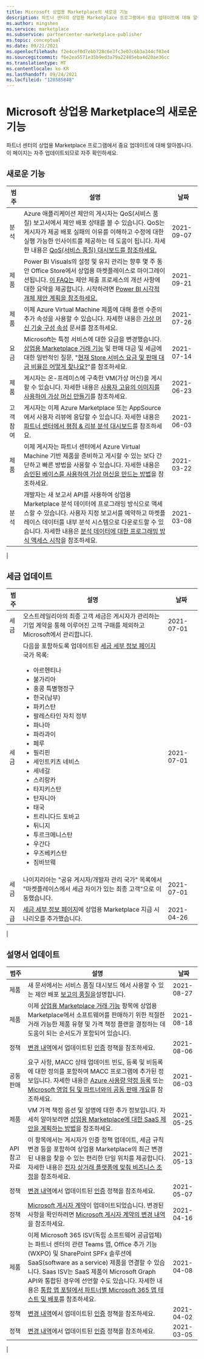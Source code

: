 ```yaml
---
title: Microsoft 상업용 Marketplace의 새로운 기능
description: 파트너 센터의 상업용 Marketplace 프로그램에서 중요 업데이트에 대해 알아봅니다.
ms.author: mingshen
ms.service: marketplace
ms.subservice: partnercenter-marketplace-publisher
ms.topic: conceptual
ms.date: 09/21/2021
ms.openlocfilehash: f2e4cef0d7ebb728c6e3fc3e07c6b3a344cf03e4
ms.sourcegitcommit: f6e2ea5571e35b9ed3a79a22485eba4d20ae36cc
ms.translationtype: MT
ms.contentlocale: ko-KR
ms.lasthandoff: 09/24/2021
ms.locfileid: "128585848"
---
```

# <a name="whats-new-in-the-microsoft-commercial-marketplace"></a>Microsoft 상업용 Marketplace의 새로운 기능

파트너 센터의 상업용 Marketplace 프로그램에서 중요 업데이트에 대해 알아봅니다. 이 페이지는 자주 업데이트되므로 자주 확인하세요.

## <a name="new-features"></a>새로운 기능

| 범주 | 설명 | 날짜 |
| --- | --- | --- |
| 분석 | Azure 애플리케이션 제안의 게시자는 QoS(서비스 품질) 보고서에서 제안 배포 상태를 볼 수 있습니다. QoS는 게시자가 제공 배포 실패의 이유를 이해하고 수정에 대한 실행 가능한 인사이트를 제공하는 데 도움이 됩니다. 자세한 내용은 [QoS(서비스 품질) 대시보드를 참조하세요.](quality-of-service-dashboard.md) | 2021-09-07 |
| 제품 | Power BI Visuals의 설정 및 유지 관리는 향후 몇 주 동안 Office Store에서 상업용 마켓플레이스로 마이그레이션됩니다. [이 FAQ는](/azure/marketplace/power-bi-visual-faq) 제안 제출 프로세스의 개선 사항에 대한 요약을 제공합니다. 시작하려면 [Power BI 시각적 개체 제안 계획을 참조하세요.](marketplace-power-bi-visual.md)| 2021-09-21 |
| 제품 | 이제 Azure Virtual Machine 제품에 대해 플랜 수준의 추가 속성을 사용할 수 있습니다. 자세한 내용은 [가상 머신 기술 구성 속성](azure-vm-create-plans.md#properties) 문서를 참조하세요. | 2021-07-26 |
| 요금 | Microsoft는 특정 서비스에 대한 요금을 변경했습니다. [상업용 Marketplace 거래 기능](marketplace-commercial-transaction-capabilities-and-considerations.md#examples-of-pricing-and-store-fees) 및 판매 대금 및 세금에 대한 일반적인 질문, "[현재 Store 서비스 요금 및 판매 대금 비율은 어떻게 찾나요?](/partner-center/payout-faq)"를 참조하세요. | 2021-07-14 |
| 제품 | 게시자는 온-프레미스에 구축한 VM(가상 머신)을 게시할 수 있습니다. 자세한 내용은 [사용자 고유의 이미지를 사용하여 가상 머신 만들기](./azure-vm-create-using-own-image.md)를 참조하세요. | 2021-06-23 |
| 고객 참여 | 게시자는 이제 Azure Marketplace 또는 AppSource에서 사용자 리뷰에 응답할 수 있습니다. 자세한 내용은 [파트너 센터에서 평점 & 리뷰 분석 대시보드](./ratings-reviews.md)를 참조하세요. | 2021-06-03 |
| 제품 | 이제 게시자는 파트너 센터에서 Azure Virtual Machine 기반 제품을 준비하고 게시할 수 있는 보다 간단하고 빠른 방법을 사용할 수 있습니다. 자세한 내용은 [승인된 베이스를 사용하여 가상 머신을 만드는 방법](azure-vm-create-using-approved-base.md)을 참조하세요. | 2021-03-22 |
| 분석 | 개발자는 새 보고서 API를 사용하여 상업용 Marketplace 분석 데이터에 프로그래밍 방식으로 액세스할 수 있습니다. 사용자 지정 보고서를 예약하고 마켓플레이스 데이터를 내부 분석 시스템으로 다운로드할 수 있습니다. 자세한 내용은 [분석 데이터에 대한 프로그래밍 방식 액세스 시작](analytics-get-started.md)을 참조하세요. | 2021-03-08 |
|

## <a name="tax-updates"></a>세금 업데이트

| 범주 | 설명 | 날짜 |
| --- | --- | --- |
| 세금 | 오스트레일리아의 최종 고객 세금은 게시자가 관리하는 기업 계약을 통해 이루어진 고객 구매를 제외하고 Microsoft에서 관리합니다. | 2021-07-01 |
| 세금 | 다음을 포함하도록 업데이트된 [세금 세부 정보 페이지](/partner-center/tax-details-marketplace) 국가 목록: <ul><li>아르헨티나</li><li>불가리아</li><li>홍콩 특별행정구</li><li>한국(남부)</li><li>파키스탄</li><li>팔레스타인 자치 정부</li><li>파나마</li><li>파라과이</li><li>페루</li><li>필리핀</li><li>세인트키츠 네비스</li><li>세네갈</li><li>스리랑카</li><li>타지키스탄</li><li>탄자니아</li><li>태국</li><li>트리니다드 토바고</li><li>튀니지</li><li>투르크메니스탄</li><li>우간다</li><li>우즈베키스탄</li><li>짐바브웨</li></ul> | 2021-07-01 |
| 세금 | 나이지리아는 "공유 게시자/개발자 관리 국가" 목록에서 "마켓플레이스에서 세금 차이가 있는 최종 고객"으로 이동했습니다.  | 2021-07-01 |
| 지급 | [세금 세부 정보 페이지](/partner-center/tax-details-marketplace)에 상업용 Marketplace 지급 시나리오를 추가했습니다. | 2021-04-26 |
|

## <a name="documentation-updates"></a>설명서 업데이트

| 범주 | 설명 | 날짜 |
| ------------ | ------------- | ------------- |
| 제품 | 새 문서에서는 서비스 품질 대시보드 에서 사용할 수 있는 제안 배포 [보고의 품질을](quality-of-service-dashboard.md)설명합니다. | 2021-08-27 |
| 제품 | 이제 [상업용 Marketplace 거래 기능](/azure/marketplace/marketplace-commercial-transaction-capabilities-and-considerations) 항목에 상업용 Marketplace에서 소프트웨어를 판매하기 위한 적절한 거래 가능한 제품 유형 및 가격 책정 플랜을 결정하는 데 도움이 되는 순서도가 포함되어 있습니다. | 2021-08-18 |
| 정책 | [변경 내역](/legal/marketplace/offer-policies-change-history)에서 업데이트된 [인증](/legal/marketplace/certification-policies?context=/azure/marketplace/context/context) 정책을 참조하세요. | 2021-08-06 |
| 공동 판매 | 요구 사항, MACC 상태 업데이트 빈도, 등록 및 비등록에 대한 정의를 포함하여 MACC 프로그램에 추가된 정보입니다. 자세한 내용은 [Azure 사용량 약정 등록](./azure-consumption-commitment-enrollment.md) 또는 [Microsoft 영업 팀 및 파트너와의 공동 판매 개요](./co-sell-overview.md)를 참조하세요. | 2021-06-03 |
| 제품 | VM 가격 책정 옵션 및 설명에 대한 추가 정보입니다. 자세히 알아보려면 [상업용 Marketplace에 대한 SaaS 제안을 계획하는 방법](./plan-saas-offer.md)을 참조하세요. | 2021-05-25|
| API 참고 자료 | 이 항목에서는 게시자가 인증 정책 업데이트, 세금 규칙 변경 등을 포함하여 상업용 Marketplace의 최근 변경된 내용을 찾을 수 있는 편리한 단일 위치를 제공합니다. 자세한 내용은 [전자 상거래 플랫폼에 맞춰 비즈니스 조정](./marketplace-apis-guide.md)을 참조하세요. | 2021-05-13 |
| 정책 | [변경 내역](/legal/marketplace/offer-policies-change-history)에서 업데이트된 [인증](/legal/marketplace/certification-policies?context=/azure/marketplace/context/context) 정책을 참조하세요. | 2021-05-07 |
| 정책 | [Microsoft 게시자 계약](/legal/marketplace/msft-publisher-agreement)이 업데이트되었습니다. 변경된 사항을 확인하려면 [Microsoft 게시자 계약의 변경 내역](/legal/marketplace/mpa-change-history)을 참조하세요. | 2021-04-16 |
| 제품 | 이제 Microsoft 365 ISV(독립 소프트웨어 공급업체)는 파트너 센터의 관련 Teams 앱, Office 추가 기능(WXPO) 및 SharePoint SPFx 솔루션에 SaaS(software as a service) 제품을 연결할 수 있습니다. Saas ISV는 SaaS 제품이 Microsoft Graph API와 통합된 경우에 선언할 수도 있습니다. 자세한 내용은 [통합 앱 포털에서 파트너별 Microsoft 365 앱 테스트 및 배포](/microsoft-365/admin/manage/test-and-deploy-microsoft-365-apps)를 참조하세요. | 2021-04-08 |
| 정책 | [변경 내역](/legal/marketplace/offer-policies-change-history)에서 업데이트된 [인증](/legal/marketplace/certification-policies?context=/azure/marketplace/context/context) 정책을 참조하세요. | 2021-04-02 |
| 정책 | [변경 내역](/legal/marketplace/offer-policies-change-history)에서 업데이트된 [인증](/legal/marketplace/certification-policies?context=/azure/marketplace/context/context) 정책을 참조하세요. | 2021-03-05 |
|
